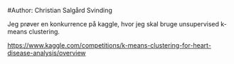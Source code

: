 #Author: Christian Salgård Svinding

Jeg prøver en konkurrence på kaggle, hvor jeg skal bruge unsupervised k-means clustering.

https://www.kaggle.com/competitions/k-means-clustering-for-heart-disease-analysis/overview
